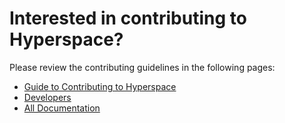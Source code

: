 Interested in contributing to Hyperspace?
==================================

Please review the contributing guidelines in the following pages:
- [Guide to Contributing to Hyperspace](https://github.com/HyperspaceApp/Hyperspace/blob/master/doc/Guide%20to%20Contributing%20to%20Hyperspace.md)
- [Developers](https://github.com/HyperspaceApp/Hyperspace/blob/master/doc/Developers.md)
- [All Documentation](https://github.com/HyperspaceApp/Hyperspace/tree/master/doc)
